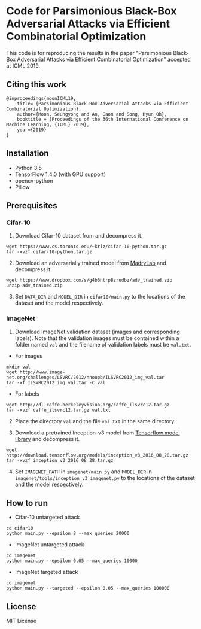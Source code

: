 # Code for Parsimonious Black-Box Adversarial Attacks via Efficient Combinatorial Optimization

This code is for reproducing the results in the paper "Parsimonious Black-Box Adversarial Attacks via Efficient Combinatorial Optimization" accepted at ICML 2019.

## Citing this work
```
@inproceedings{moonICML19,
    title= {Parsimonious Black-Box Adversarial Attacks via Efficient Combinatorial Optimization},
    author={Moon, Seungyong and An, Gaon and Song, Hyun Oh},
    booktitle = {Proceedings of the 36th International Conference on Machine Learning, {ICML} 2019},
    year={2019}
}
```

## Installation
* Python 3.5
* TensorFlow 1.4.0 (with GPU support)
* opencv-python
* Pillow

## Prerequisites
### Cifar-10
1. Download Cifar-10 dataset from and decompress it.
```
wget https://www.cs.toronto.edu/~kriz/cifar-10-python.tar.gz
tar -xvzf cifar-10-python.tar.gz
```

2. Download an adversarially trained model from [MadryLab](https://github.com/MadryLab/cifar10_challenge) and decompress it.
```
wget https://www.dropbox.com/s/g4b6ntrp8zrudbz/adv_trained.zip
unzip adv_trained.zip
```

3. Set `DATA_DIR` and `MODEL_DIR` in `cifar10/main.py` to the locations of the dataset and the model respectively.

### ImageNet
1. Download ImageNet validation dataset (images and corresponding labels). Note that the validation images must be contained within a folder named `val` and the filename of validation labels must be `val.txt`.
* For images
```
mkdir val
wget http://www.image-net.org/challenges/LSVRC/2012/nnoupb/ILSVRC2012_img_val.tar
tar -xf ILSVRC2012_img_val.tar -C val
```
* For labels
```
wget http://dl.caffe.berkeleyvision.org/caffe_ilsvrc12.tar.gz
tar -xvzf caffe_ilsvrc12.tar.gz val.txt
```

2. Place the directory `val` and the file `val.txt` in the same directory.

3. Download a pretrained Inception-v3 model from [Tensorflow model library](https://github.com/tensorflow/models/tree/master/research/slim) and decompress it.
```
wget http://download.tensorflow.org/models/inception_v3_2016_08_28.tar.gz
tar -xvzf inception_v3_2016_08_28.tar.gz
```

4. Set `IMAGENET_PATH` in `imagenet/main.py` and `MODEL_DIR` in `imagenet/tools/inception_v3_imagenet.py` to the locations of the dataset and the model respectively.

## How to run
* Cifar-10 untargeted attack
```
cd cifar10
python main.py --epsilon 8 --max_queries 20000
```

* ImageNet untargeted attack
```
cd imagenet
python main.py --epsilon 0.05 --max_queries 10000
```
* ImageNet targeted attack
```
cd imagenet
python main.py --targeted --epsilon 0.05 --max_queries 100000
```

## License
MIT License 
